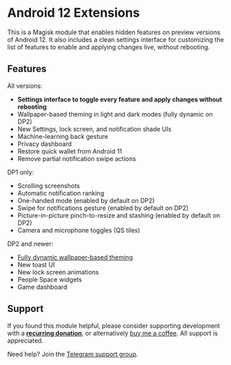 # Android 12 Extensions

This is a Magisk module that enables hidden features on preview versions of Android 12. It also includes a clean settings interface for customizing the list of features to enable and applying changes live, without rebooting.

## Features

All versions:

- **Settings interface to toggle every feature and apply changes without rebooting**
- Wallpaper-based theming in light and dark modes (fully dynamic on DP2)
- New Settings, lock screen, and notification shade UIs
- Machine-learning back gesture
- Privacy dashboard
- Restore quick wallet from Android 11
- Remove partial notification swipe actions

DP1 only:

- Scrolling screenshots
- Automatic notification ranking
- One-handed mode (enabled by default on DP2)
- Swipe for notifications gesture (enabled by default on DP2)
- Picture-in-picture pinch-to-resize and stashing (enabled by default on DP2)
- Camera and microphone toggles (QS tiles)

DP2 and newer:

- [Fully dynamic wallpaper-based theming](https://twitter.com/kdrag0n/status/1372438937390641156)
- New toast UI
- New lock screen animations
- People Space widgets
- Game dashboard

## Support

If you found this module helpful, please consider supporting development with a **[recurring donation](https://liberapay.com/kdrag0n)**, or alternatively [buy me a coffee](https://paypal.me/kdrag0ndonate). All support is appreciated.

Need help? Join the [Telegram support group](https://t.me/proton_projects).
